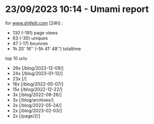 # 23/09/2023 10:14 - Umami report
for www.shifeiti.com [24h] :

 - 130 (-191) page views
 - 63 (-30) uniques
 - 47 (-17) bounces
 - 1h 20' 16'' (-5h 41' 48'') totaltime


top 10 urls:
 - 26x [/blog/2022-12-09/]
 - 24x [/blog/2023-01-12/]
 - 23x [/]
 - 16x [/blog/2022-05-07/]
 - 15x [/blog/2022-12-22/]
 - 3x [/blog/2022-08-26/]
 - 3x [/blog/archives/]
 - 3x [/blog/2022-05-24/]
 - 2x [/blog/2023-02-03/]
 - 2x [/page/2/]


